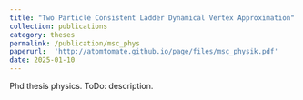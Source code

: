 ```yaml
---
title: "Two Particle Consistent Ladder Dynamical Vertex Approximation"
collection: publications
category: theses
permalink: /publication/msc_phys
paperurl:  'http://atomtomate.github.io/page/files/msc_physik.pdf'
date: 2025-01-10
---
```


Phd thesis physics. ToDo: description.